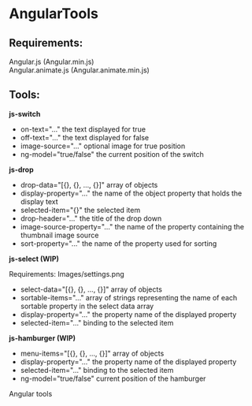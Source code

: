 # AngularTools

Requirements:
-----------------------------------------------------

Angular.js (Angular.min.js) <br/>
Angular.animate.js (Angular.animate.min.js)


Tools:
-----------------------------------------------------

<b>js-switch</b>

<ul>
<li>
on-text="..." the text displayed for true
</li>
<li>
off-text="..."          the text displayed for false
</li>
<li>
image-source="..."      optional image for true position
</li>
<li>
ng-model="true/false"   the current position of the switch
</li>
</ul>

<b>js-drop</b>

<ul>
<li>
drop-data="[{}, {}, ..., {}]" array of objects
</li>
<li>
display-property="..." the name of the object property that holds the display text
</li>
<li>
selected-item="{}" the selected item
</li>
<li>
drop-header="..." the title of the drop down
</li>
<li>
image-source-property="..." the name of the property containing the thumbnail image source
</li>
<li>
sort-property="..." the name of the property used for sorting
</li>
</ul>

<b>js-select (WIP)</b>

Requirements: Images/settings.png

<ul>
<li>
select-data="[{}, {}, ..., {}]" array of objects
</li>
<li>
sortable-items="..." array of strings representing the name of each sortable property in the select data array
</li>
<li>
display-property="..." the property name of the displayed property
</li>
<li>
selected-item="..." binding to the selected item
</li>
</ul>

<b>js-hamburger (WIP)</b>

<ul>
<li>
menu-items="[{}, {}, ..., {}]" array of objects
</li>
<li>
display-property="..." the property name of the displayed property
</li>
<li>
selected-item="..." binding to the selected item
</li>
<li>
ng-model="true/false" current position of the hamburger
</li>
</ul>

Angular tools
